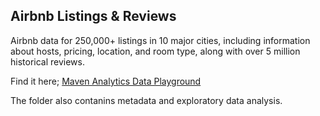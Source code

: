 ## Airbnb Listings & Reviews

Airbnb data for 250,000+ listings in 10 major cities, including information about hosts, pricing, location, and room type, along with over 5 million historical reviews.

 Find it here; [Maven Analytics Data Playground](https://mavenanalytics.io/data-playground)

 The folder also contanins metadata and exploratory data analysis.